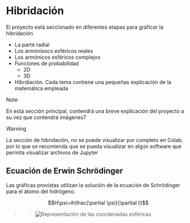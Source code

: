 # Hibridación
El proyecto está seccionado en diferentes etapas para gráficar la hibridación
 * La parte radial
 * Los armónixocs esféricos reales
 * Los armónicos esféricos complejos
 * Funciones de probabilidad
   - 2D
   - 3D
 * Hibrdiación.
 Cada tema contiene una pequeñas explicación de la matemática empleada

>[!NOTE]
>En está sección principal, contendrá una breve explicación del proyecto a su vez que contendrá imágenes7

>[!WARNING]
>La sección de hibridación, no se puede visualizar por completo en Colab, por lo que se recomienda que se pueda visualizar en algún software que permita visualizar archivos de Jupyter

 ## Ecuación de Erwin Schrödinger
 Las gráficas provistas utilizan la solución de la ecuación de Schrödinger para el átomo del hidrógeno.

 $$H\psi=ih\frac{\partial \psi}{\partial t}$$

>>   ![Representación de las coordenadas esféricas](https://github.com/JoseAdrianRodriguezGonzalez/Hibridacion/blob/main/assets/The-point-A-on-spherical-plane_Q320.jpg)
